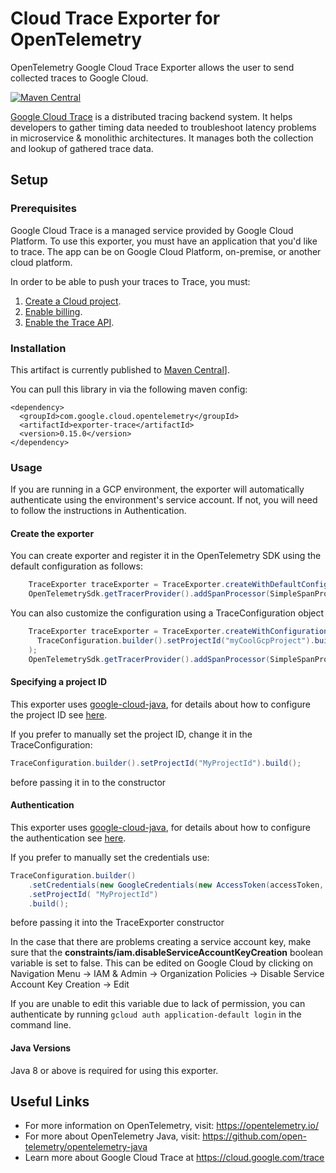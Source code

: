 # Cloud Trace Exporter for OpenTelemetry

  OpenTelemetry Google Cloud Trace Exporter allows the user to send collected traces to Google Cloud. 

[![Maven Central][maven-image]][maven-url]

 [Google Cloud Trace](https://cloud.google.com/trace) is a distributed tracing backend system. It helps developers to gather timing data needed to troubleshoot latency problems in microservice & monolithic architectures. It manages both the collection and lookup of gathered trace data.

## Setup

### Prerequisites
  Google Cloud Trace is a managed service provided by Google Cloud Platform.
  To use this exporter, you must have an application that you'd like to trace. The app can be on Google Cloud Platform, on-premise, or another cloud platform.
  
  In order to be able to push your traces to Trace, you must:
  
1. [Create a Cloud project](https://support.google.com/cloud/answer/6251787?hl=en).
2. [Enable billing](https://support.google.com/cloud/answer/6288653#new-billing).
3. [Enable the Trace API](https://console.cloud.google.com/apis/api/cloudtrace.googleapis.com/overview).

### Installation

This artifact is currently published to [Maven Central](https://search.maven.org/search?q=com.google.cloud.opentelemetry)].

You can pull this library in via the following maven
config:

```
<dependency>
  <groupId>com.google.cloud.opentelemetry</groupId>
  <artifactId>exporter-trace</artifactId>
  <version>0.15.0</version>
</dependency>
```

### Usage
  If you are running in a GCP environment, the exporter will automatically authenticate using the environment's service account. If not, you will need to follow the instructions in Authentication.  

#### Create the exporter

You can create exporter and register it in the OpenTelemetry SDK using the default configuration as follows:

```java
    TraceExporter traceExporter = TraceExporter.createWithDefaultConfiguration();
    OpenTelemetrySdk.getTracerProvider().addSpanProcessor(SimpleSpanProcessor.newBuilder(traceExporter).build());
```

You can also customize the configuration using a TraceConfiguration object
```java
    TraceExporter traceExporter = TraceExporter.createWithConfiguration(
      TraceConfiguration.builder().setProjectId("myCoolGcpProject").build()
    );
    OpenTelemetrySdk.getTracerProvider().addSpanProcessor(SimpleSpanProcessor.newBuilder(traceExporter).build());
```

#### Specifying a project ID
This exporter uses [google-cloud-java](https://github.com/GoogleCloudPlatform/google-cloud-java),
for details about how to configure the project ID see [here](https://github.com/GoogleCloudPlatform/google-cloud-java#specifying-a-project-id).

If you prefer to manually set the project ID, change it in the TraceConfiguration:
```java
TraceConfiguration.builder().setProjectId("MyProjectId").build();
```
before passing it in to the constructor
#### Authentication
  This exporter uses [google-cloud-java](https://github.com/googleapis/google-cloud-java), for details about how to configure the authentication see [here](https://github.com/googleapis/google-cloud-java#authentication).  


If you prefer to manually set the credentials use:
```java
TraceConfiguration.builder()
    .setCredentials(new GoogleCredentials(new AccessToken(accessToken, expirationTime)))
    .setProjectId( "MyProjectId")
    .build();
```
before passing it into the TraceExporter constructor

    
  In the case that there are problems creating a service account key, make sure that the **constraints/iam.disableServiceAccountKeyCreation** boolean variable is set to false. This can be edited on Google Cloud by clicking on Navigation Menu -> IAM & Admin -> Organization Policies -> Disable Service Account Key Creation -> Edit  
    
  If you are unable to edit this variable due to lack of permission, you can authenticate by running `gcloud auth application-default login` in the command line.

#### Java Versions
Java 8 or above is required for using this exporter.
  

## Useful Links
  - For more information on OpenTelemetry, visit: https://opentelemetry.io/  
  - For more about OpenTelemetry Java, visit: https://github.com/open-telemetry/opentelemetry-java  
  - Learn more about Google Cloud Trace at https://cloud.google.com/trace


[maven-image]: https://maven-badges.herokuapp.com/maven-central/com.google.cloud.opentelemetry/exporter-trace/badge.svg
[maven-url]: https://maven-badges.herokuapp.com/maven-central/com.google.cloud.opentelemetry/exporter-trace